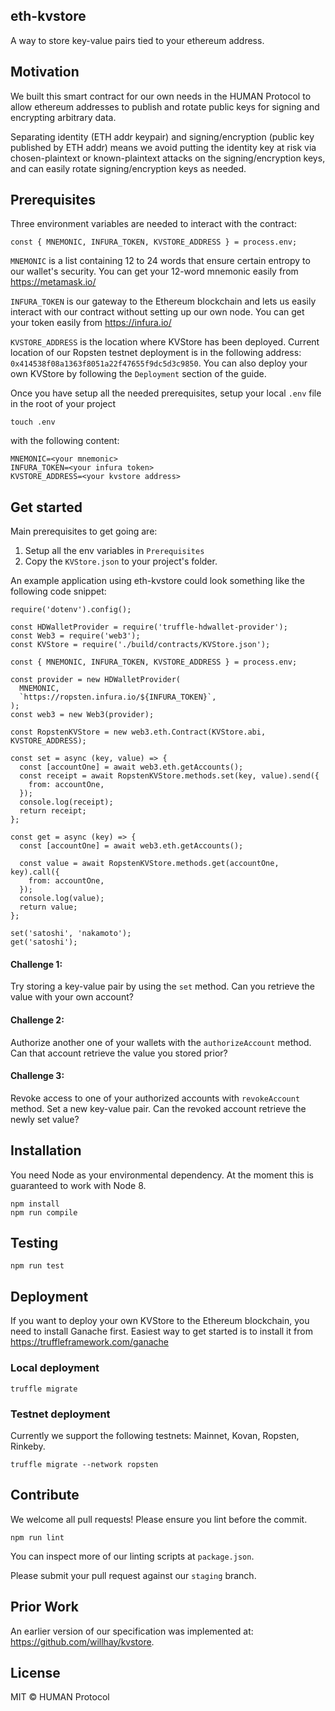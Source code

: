 ## eth-kvstore
A way to store key-value pairs tied to your ethereum address.

## Motivation
We built this smart contract for our own needs in the HUMAN Protocol to allow ethereum addresses to publish and rotate public keys for signing and encrypting arbitrary data.

Separating identity (ETH addr keypair) and signing/encryption (public key published by ETH addr) means we avoid putting the identity key at risk via chosen-plaintext or known-plaintext attacks on the signing/encryption keys, and can easily rotate signing/encryption keys as needed.

## Prerequisites
Three environment variables are needed to interact with the contract:
```
const { MNEMONIC, INFURA_TOKEN, KVSTORE_ADDRESS } = process.env;
```

`MNEMONIC` is a list containing 12 to 24 words that ensure certain entropy to our wallet's security. You can get your 12-word mnemonic easily from https://metamask.io/

`INFURA_TOKEN` is our gateway to the Ethereum blockchain and lets us easily interact with our contract without setting up our own node. You can get your token easily from https://infura.io/

`KVSTORE_ADDRESS` is the location where KVStore has been deployed. Current location of our Ropsten testnet deployment is in the following address: `0x414538f08a1363f8051a22f47655f9dc5d3c9850`. You can also deploy your own KVStore by following the `Deployment` section of the guide.

Once you have setup all the needed prerequisites, setup your local `.env` file in the root of your project
```
touch .env
```
with the following content:
```
MNEMONIC=<your mnemonic>
INFURA_TOKEN=<your infura token>
KVSTORE_ADDRESS=<your kvstore address>
```

## Get started

Main prerequisites to get going are:
1. Setup all the env variables in `Prerequisites`
2. Copy the `KVStore.json` to your project's folder.

An example application using eth-kvstore could look something like the following code snippet:

```
require('dotenv').config();

const HDWalletProvider = require('truffle-hdwallet-provider');
const Web3 = require('web3');
const KVStore = require('./build/contracts/KVStore.json');

const { MNEMONIC, INFURA_TOKEN, KVSTORE_ADDRESS } = process.env;

const provider = new HDWalletProvider(
  MNEMONIC,
  `https://ropsten.infura.io/${INFURA_TOKEN}`,
);
const web3 = new Web3(provider);

const RopstenKVStore = new web3.eth.Contract(KVStore.abi, KVSTORE_ADDRESS);

const set = async (key, value) => {
  const [accountOne] = await web3.eth.getAccounts();
  const receipt = await RopstenKVStore.methods.set(key, value).send({
    from: accountOne,
  });
  console.log(receipt);
  return receipt;
};

const get = async (key) => {
  const [accountOne] = await web3.eth.getAccounts();

  const value = await RopstenKVStore.methods.get(accountOne, key).call({
    from: accountOne,
  });
  console.log(value);
  return value;
};

set('satoshi', 'nakamoto');
get('satoshi');
```

#### Challenge 1:

Try storing a key-value pair by using the `set` method. Can you retrieve the value with your own account?

#### Challenge 2:

Authorize another one of your wallets with the `authorizeAccount` method. Can that account retrieve the value you stored prior?

#### Challenge 3:

Revoke access to one of your authorized accounts with `revokeAccount` method. Set a new key-value pair. Can the revoked account retrieve the newly set value?

## Installation
You need Node as your environmental dependency. At the moment this is guaranteed to work with Node 8.

```
npm install
npm run compile
```

## Testing
```
npm run test
```

## Deployment
If you want to deploy your own KVStore to the Ethereum blockchain, you need to install Ganache first. Easiest way to get started is to install it from https://truffleframework.com/ganache

### Local deployment
```
truffle migrate
```

### Testnet deployment
Currently we support the following testnets: Mainnet, Kovan, Ropsten, Rinkeby.
```
truffle migrate --network ropsten
```

## Contribute
We welcome all pull requests! Please ensure you lint before the commit.
```
npm run lint
```
You can inspect more of our linting scripts at `package.json`.

Please submit your pull request against our `staging` branch.

## Prior Work
An earlier version of our specification was implemented at: https://github.com/willhay/kvstore.

## License
MIT &copy; HUMAN Protocol 
